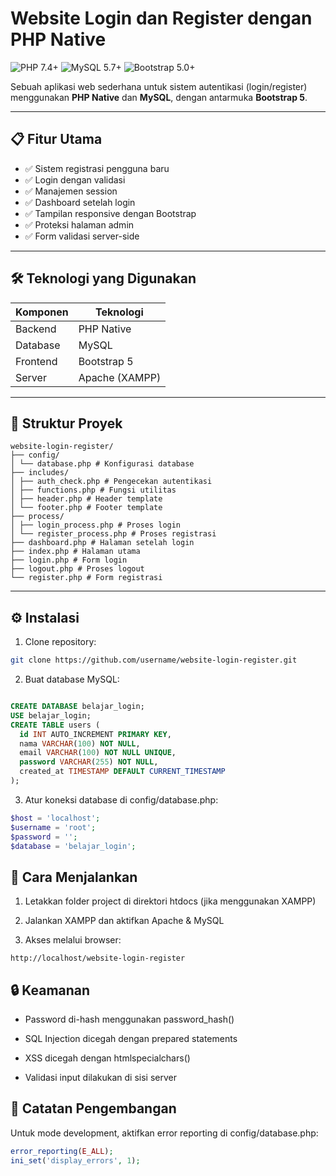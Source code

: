 # Website Login dan Register dengan PHP Native

<img src="https://img.shields.io/badge/PHP-7.4%2B-blue" alt="PHP 7.4+">
<img src="https://img.shields.io/badge/MySQL-5.7%2B-orange" alt="MySQL 5.7+">
<img src="https://img.shields.io/badge/Bootstrap-5.0+-purple" alt="Bootstrap 5.0+">

Sebuah aplikasi web sederhana untuk sistem autentikasi (login/register) menggunakan **PHP Native** dan **MySQL**, dengan antarmuka **Bootstrap 5**.

---

## 📋 Fitur Utama

- ✅ Sistem registrasi pengguna baru
- ✅ Login dengan validasi
- ✅ Manajemen session
- ✅ Dashboard setelah login
- ✅ Tampilan responsive dengan Bootstrap
- ✅ Proteksi halaman admin
- ✅ Form validasi server-side

---

## 🛠️ Teknologi yang Digunakan

| Komponen | Teknologi      |
| -------- | -------------- |
| Backend  | PHP Native     |
| Database | MySQL          |
| Frontend | Bootstrap 5    |
| Server   | Apache (XAMPP) |

---

## 📁 Struktur Proyek

```text
website-login-register/
├── config/
│ └── database.php # Konfigurasi database
├── includes/
│ ├── auth_check.php # Pengecekan autentikasi
│ ├── functions.php # Fungsi utilitas
│ ├── header.php # Header template
│ └── footer.php # Footer template
├── process/
│ ├── login_process.php # Proses login
│ └── register_process.php # Proses registrasi
├── dashboard.php # Halaman setelah login
├── index.php # Halaman utama
├── login.php # Form login
├── logout.php # Proses logout
└── register.php # Form registrasi
```

---

## ⚙️ Instalasi

1. Clone repository:

```bash
git clone https://github.com/username/website-login-register.git

```

2. Buat database MySQL:

```sql

CREATE DATABASE belajar_login;
USE belajar_login;
CREATE TABLE users (
  id INT AUTO_INCREMENT PRIMARY KEY,
  nama VARCHAR(100) NOT NULL,
  email VARCHAR(100) NOT NULL UNIQUE,
  password VARCHAR(255) NOT NULL,
  created_at TIMESTAMP DEFAULT CURRENT_TIMESTAMP
);

```

3. Atur koneksi database di config/database.php:

```php
$host = 'localhost';
$username = 'root';
$password = '';
$database = 'belajar_login';
```

## 🚀 Cara Menjalankan

1. Letakkan folder project di direktori htdocs (jika menggunakan XAMPP)

2. Jalankan XAMPP dan aktifkan Apache & MySQL

3. Akses melalui browser:

```
http://localhost/website-login-register
```

## 🔒 Keamanan

- Password di-hash menggunakan password_hash()

- SQL Injection dicegah dengan prepared statements

- XSS dicegah dengan htmlspecialchars()

- Validasi input dilakukan di sisi server

## 📝 Catatan Pengembangan

Untuk mode development, aktifkan error reporting di config/database.php:

```php
error_reporting(E_ALL);
ini_set('display_errors', 1);
```
